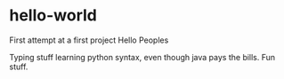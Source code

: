 # hello-world
First attempt at a first project
Hello Peoples

Typing stuff learning python syntax, even though java pays the bills.
Fun stuff.
